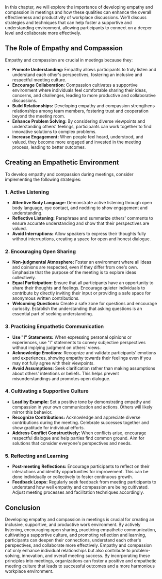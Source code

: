
In this chapter, we will explore the importance of developing empathy and compassion in meetings and how these qualities can enhance the overall effectiveness and productivity of workplace discussions. We'll discuss strategies and techniques that can help foster a supportive and understanding environment, allowing participants to connect on a deeper level and collaborate more effectively.

The Role of Empathy and Compassion
----------------------------------

Empathy and compassion are crucial in meetings because they:

* **Promote Understanding:** Empathy allows participants to truly listen and understand each other's perspectives, fostering an inclusive and respectful meeting culture.
* **Encourage Collaboration:** Compassion cultivates a supportive environment where individuals feel comfortable sharing their ideas, concerns, and challenges, leading to more productive and collaborative discussions.
* **Build Relationships:** Developing empathy and compassion strengthens relationships among team members, fostering trust and cooperation beyond the meeting room.
* **Enhance Problem Solving:** By considering diverse viewpoints and understanding others' feelings, participants can work together to find innovative solutions to complex problems.
* **Increase Engagement:** When people feel heard, understood, and valued, they become more engaged and invested in the meeting process, leading to better outcomes.

Creating an Empathetic Environment
----------------------------------

To develop empathy and compassion during meetings, consider implementing the following strategies:

### 1. Active Listening

* **Attentive Body Language:** Demonstrate active listening through open body language, eye contact, and nodding to show engagement and understanding.
* **Reflective Listening:** Paraphrase and summarize others' comments to ensure accurate understanding and show that their perspectives are valued.
* **Avoid Interruptions:** Allow speakers to express their thoughts fully without interruptions, creating a space for open and honest dialogue.

### 2. Encouraging Open Sharing

* **Non-judgmental Atmosphere:** Foster an environment where all ideas and opinions are respected, even if they differ from one's own. Emphasize that the purpose of the meeting is to explore ideas collectively.
* **Equal Participation:** Ensure that all participants have an opportunity to share their thoughts and feelings. Encourage quieter individuals to contribute by directly inviting their input or providing a safe space for anonymous written contributions.
* **Welcoming Questions:** Create a safe zone for questions and encourage curiosity. Establish the understanding that asking questions is an essential part of seeking understanding.

### 3. Practicing Empathetic Communication

* **Use "I" Statements:** When expressing personal opinions or experiences, use "I" statements to convey subjective perspectives without implying judgment on others' views.
* **Acknowledge Emotions:** Recognize and validate participants' emotions and experiences, showing empathy towards their feelings even if you may not fully agree with their viewpoints.
* **Avoid Assumptions:** Seek clarification rather than making assumptions about others' intentions or beliefs. This helps prevent misunderstandings and promotes open dialogue.

### 4. Cultivating a Supportive Culture

* **Lead by Example:** Set a positive tone by demonstrating empathy and compassion in your own communication and actions. Others will likely mirror this behavior.
* **Recognize Contributions:** Acknowledge and appreciate diverse contributions during the meeting. Celebrate successes together and show gratitude for individual efforts.
* **Address Conflict Constructively:** When conflicts arise, encourage respectful dialogue and help parties find common ground. Aim for solutions that consider everyone's perspectives and needs.

### 5. Reflecting and Learning

* **Post-meeting Reflections:** Encourage participants to reflect on their interactions and identify opportunities for improvement. This can be done individually or collectively to foster continuous growth.
* **Feedback Loops:** Regularly seek feedback from meeting participants to understand how well empathy and compassion are being cultivated. Adjust meeting processes and facilitation techniques accordingly.

Conclusion
----------

Developing empathy and compassion in meetings is crucial for creating an inclusive, supportive, and productive work environment. By actively listening, encouraging open sharing, practicing empathetic communication, cultivating a supportive culture, and promoting reflection and learning, participants can deepen their connections, understand each other's perspectives, and collaborate more effectively. Empathy and compassion not only enhance individual relationships but also contribute to problem-solving, innovation, and overall meeting success. By incorporating these principles into meetings, organizations can foster a positive and empathetic meeting culture that leads to successful outcomes and a more harmonious workplace environment.
